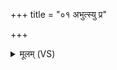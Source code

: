 +++
title = "०१ अभुत्स्यु प्र"

+++
<details><summary>मूलम् (VS)</summary>

अभु॑त्स्यु॒ प्र दे॒व्या सा॒कं वा॒चाह॑म॒श्विनोः॑।  
व्या॑वर्दे॒व्या म॒तिं वि रा॒तिं मर्त्ये॑भ्यः ॥
</details>